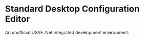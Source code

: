 # Standard Desktop Configuration Editor

An unofficial USAF .Net integrated development environment.
